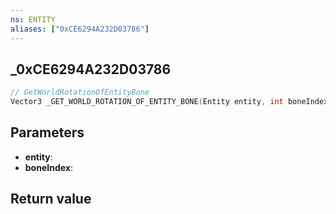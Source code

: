 ```yaml
---
ns: ENTITY
aliases: ["0xCE6294A232D03786"]
---
```

## _0xCE6294A232D03786

```c
// GetWorldRotationOfEntityBone
Vector3 _GET_WORLD_ROTATION_OF_ENTITY_BONE(Entity entity, int boneIndex);
```


## Parameters
* **entity**: 
* **boneIndex**: 

## Return value
